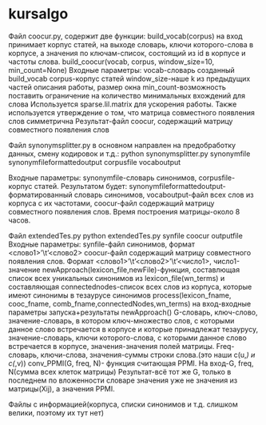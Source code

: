 # kursalgo


Файл coocur.py, содержит две функции:
  build_vocab(corpus)
    на вход принимает корпус статей, 
    на выходе словарь, ключи которого-слова в корпусе, а значения по ключам-список, состоящий из id в корпусе и частоты слова.
  build_coocur(vocab, corpus, window_size=10, min_count=None)
    Входные параметры:
      vocab-словарь созданный build_vocab
      corpus-корпус статей
      window_size-наше k из предыдущих частей описания работы, размер окна
      min_count-возможность поставить ограничение на количество минимальных вхождений для слова
    Используется sparse.lil.matrix для ускорения работы.
    Также используется утверждение о том, что матрица совместного появления слов симметрична
    Результат-файл coocur, содержащий матрицу совместного появления слов
    
    
    
Файл synonymsplitter.py в основном направлен на предобработку данных, смену кодировок и т.д.:
  python synonymsplitter.py synonymfile synonymfileformattedoutput corpusfile vocaboutput
  
  Входные параметры: 
    synonymfile-словарь синонимов, 
    corpusfile- корпус статей.
  Результатом будет: synonymfileformattedoutput-форматированный словарь синонимов, vocaboutput-файл всех слов из корпуса с их частотами, coocur-файл содержащий матрицу совместного появления слов.
  Время построения матрицы-около 8 часов.
  

Файл extendedTes.py
  python extendedTes.py synfile coocur outputfile
  Входные параметры:
    synfile-файл синонимов, формат <слово1>’\t’<слово2>
    coocur-файл содержащий матрицу совместного появления слов. Формат <слово1>’\t’<слово2>’\t’<число1>, число1-значение
  newApproach(lexicon_file,newFile)-функция, составлющая список всех уникальных синонимов из lexicon_file(wn_terms) и составляющая connectednodes-список всех слов из корпуса, которые имеют синонимы в тезаурусе синонимов
  process(lexicon_fname, cooc_fname, comb_fname,connectedNodes,wn_terms)
    на вход-входные параметры запуска+результаты newApproach()
    G-словарь, ключ-слово, значение-словарь, в котором ключ-множество слов, с которыми данное слово встречается в корпусе и которые принадлежат тезаурусу, значение-словарь, ключи которого-слова, с которыми данное слово встречается в корпусе, значения-значения полей матрицы.
    Freq-словарь, ключи-слова, значения-суммы строки слова.(это наши c(u,*) и c(*,v))
  conv_PPMI(G, freq, N)- функция считающая PPMI.
    На вход-G, freq, N(сумма всех клеток матрицы)
  Результат-всё тот же G, только в последнем по вложенности  словаре значения уже не значения из матрицы(Xij), а значения PPMI.
  
  
  
  Файлы с информацией(корпуса, списки синонимов и т.д. слишком велики, поэтому их тут нет)
